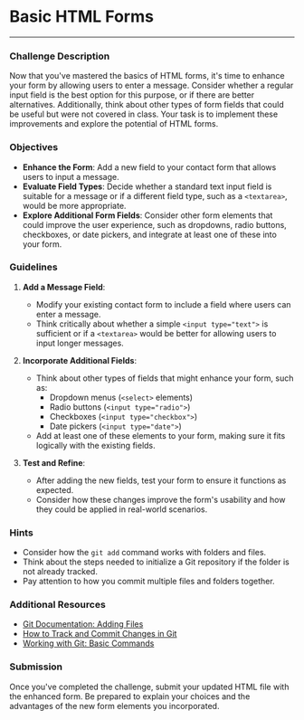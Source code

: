 # Basic HTML Forms
---

### Challenge Description

Now that you've mastered the basics of HTML forms, it's time to enhance your form by allowing users to enter a message. Consider whether a regular input field is the best option for this purpose, or if there are better alternatives. Additionally, think about other types of form fields that could be useful but were not covered in class. Your task is to implement these improvements and explore the potential of HTML forms.

### Objectives

- **Enhance the Form**: Add a new field to your contact form that allows users to input a message.
- **Evaluate Field Types**: Decide whether a standard text input field is suitable for a message or if a different field type, such as a `<textarea>`, would be more appropriate.
- **Explore Additional Form Fields**: Consider other form elements that could improve the user experience, such as dropdowns, radio buttons, checkboxes, or date pickers, and integrate at least one of these into your form.

### Guidelines

1. **Add a Message Field**:

   - Modify your existing contact form to include a field where users can enter a message.
   - Think critically about whether a simple `<input type="text">` is sufficient or if a `<textarea>` would be better for allowing users to input longer messages.

2. **Incorporate Additional Fields**:

   - Think about other types of fields that might enhance your form, such as:
     - Dropdown menus (`<select>` elements)
     - Radio buttons (`<input type="radio">`)
     - Checkboxes (`<input type="checkbox">`)
     - Date pickers (`<input type="date">`)
   - Add at least one of these elements to your form, making sure it fits logically with the existing fields.

3. **Test and Refine**:
   - After adding the new fields, test your form to ensure it functions as expected.
   - Consider how these changes improve the form's usability and how they could be applied in real-world scenarios.

### Hints

- Consider how the `git add` command works with folders and files.
- Think about the steps needed to initialize a Git repository if the folder is not already tracked.
- Pay attention to how you commit multiple files and folders together.

### Additional Resources

- [Git Documentation: Adding Files](https://git-scm.com/docs/git-add)
- [How to Track and Commit Changes in Git](https://www.atlassian.com/git/tutorials/saving-changes)
- [Working with Git: Basic Commands](https://guides.github.com/introduction/git-handbook/#basic)

### Submission

Once you've completed the challenge, submit your updated HTML file with the enhanced form. Be prepared to explain your choices and the advantages of the new form elements you incorporated.
